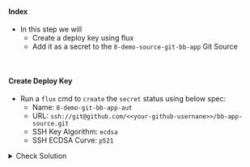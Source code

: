#### Index
- In this step we will 
    - Create a deploy key using flux
    - Add it as a secret to the `8-demo-source-git-bb-app` Git Source 	

<br>

#### Create Deploy Key
- Run a `flux` cmd to `create` the `secret` status using below spec:
    - Name: `8-demo-git-bb-app-aut`
    - URL: `ssh://git@github.com/<<your-github-usernane>>/bb-app-source.git`
    - SSH Key Algorithm: `ecdsa`
    - SSH ECDSA Curve: `p521`

<details><summary>Check Solution</summary>

```
export GH_USERNAME=REPLACE-WITH-YOUR-GITHUB-USERNAME
```{{copy}}

```
flux create secret git 8-demo-git-bb-app-auth \
--url=ssh://git@github.com/$GH_USERNAME/bb-app-source.git \
--ssh-key-algorithm=ecdsa \
--ssh-ecdsa-curve=p521
```{{exec}}

</details>

> Previous command outputs a `DEPLOY KEY` copy it starting from `ecdsa-sha2-nistp521 .... `

<br>

#### Add `Deploy Key` to `bb-app-source` repo
- Go to your `bb-app-source` repo and add a deploy key following below steps:
    - [Click and Follow Steps 3,4,5,6,7,8] (https://docs.github.com/en/authentication/connecting-to-github-with-ssh/managing-deploy-keys#set-up-deploy-keys)
        - Title: `flux-key`
        - Key: `copy-paste from previous command output`
        - Allow Write Access: `Enable` 

<br>

#### Update `8-demo-source-git-bb-app` Git Source
```
flux create source git 8-demo-source-git-bb-app \
--url ssh://git@github.com/$GH_USERNAME/bb-app-source.git \
--branch 8-demo \
--timeout 10s \
--secret-ref 8-demo-git-bb-app-auth \
--export > ~/block-buster/flux-clusters/dev-cluster/8-demo-source-git-bb-app.yml 
```{{exec}}

<br>

#### Add, Commit, Push the changes to `bb-source-app` repo
> When prompted for `password` use the `GitHub PAT - Personal Access Token` used in earlier steps.

```
cd ~/block-buster
git config --global user.email "fluxcd@killercoda.com"
git config --global user.name "FluxCD-Killercoda"
git pull
git add .
git commit -m 'updated image'
git push
```{{exec}}